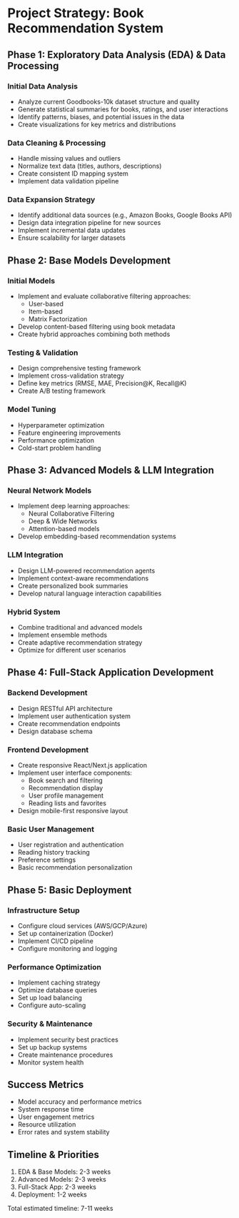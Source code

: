 # Project Strategy: Book Recommendation System

## Phase 1: Exploratory Data Analysis (EDA) & Data Processing

### Initial Data Analysis
- Analyze current Goodbooks-10k dataset structure and quality
- Generate statistical summaries for books, ratings, and user interactions
- Identify patterns, biases, and potential issues in the data
- Create visualizations for key metrics and distributions

### Data Cleaning & Processing
- Handle missing values and outliers
- Normalize text data (titles, authors, descriptions)
- Create consistent ID mapping system
- Implement data validation pipeline

### Data Expansion Strategy
- Identify additional data sources (e.g., Amazon Books, Google Books API)
- Design data integration pipeline for new sources
- Implement incremental data updates
- Ensure scalability for larger datasets

## Phase 2: Base Models Development

### Initial Models
- Implement and evaluate collaborative filtering approaches:
  - User-based
  - Item-based
  - Matrix Factorization
- Develop content-based filtering using book metadata
- Create hybrid approaches combining both methods

### Testing & Validation
- Design comprehensive testing framework
- Implement cross-validation strategy
- Define key metrics (RMSE, MAE, Precision@K, Recall@K)
- Create A/B testing framework

### Model Tuning
- Hyperparameter optimization
- Feature engineering improvements
- Performance optimization
- Cold-start problem handling

## Phase 3: Advanced Models & LLM Integration

### Neural Network Models
- Implement deep learning approaches:
  - Neural Collaborative Filtering
  - Deep & Wide Networks
  - Attention-based models
- Develop embedding-based recommendation systems

### LLM Integration
- Design LLM-powered recommendation agents
- Implement context-aware recommendations
- Create personalized book summaries
- Develop natural language interaction capabilities

### Hybrid System
- Combine traditional and advanced models
- Implement ensemble methods
- Create adaptive recommendation strategy
- Optimize for different user scenarios

## Phase 4: Full-Stack Application Development

### Backend Development
- Design RESTful API architecture
- Implement user authentication system
- Create recommendation endpoints
- Design database schema

### Frontend Development
- Create responsive React/Next.js application
- Implement user interface components:
  - Book search and filtering
  - Recommendation display
  - User profile management
  - Reading lists and favorites
- Design mobile-first responsive layout

### Basic User Management
- User registration and authentication
- Reading history tracking
- Preference settings
- Basic recommendation personalization

## Phase 5: Basic Deployment

### Infrastructure Setup
- Configure cloud services (AWS/GCP/Azure)
- Set up containerization (Docker)
- Implement CI/CD pipeline
- Configure monitoring and logging

### Performance Optimization
- Implement caching strategy
- Optimize database queries
- Set up load balancing
- Configure auto-scaling

### Security & Maintenance
- Implement security best practices
- Set up backup systems
- Create maintenance procedures
- Monitor system health

## Success Metrics
- Model accuracy and performance metrics
- System response time
- User engagement metrics
- Resource utilization
- Error rates and system stability

## Timeline & Priorities
1. EDA & Base Models: 2-3 weeks
2. Advanced Models: 2-3 weeks
3. Full-Stack App: 2-3 weeks
4. Deployment: 1-2 weeks

Total estimated timeline: 7-11 weeks 